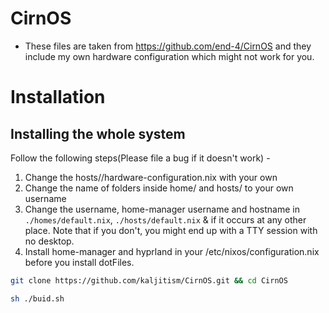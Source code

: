 # CirnOS
- These files are taken from https://github.com/end-4/CirnOS and they include my own hardware configuration which might not 
work for you. 

# Installation
## Installing the whole system
Follow the following steps(Please file a bug if it doesn't work) - 
1. Change the hosts/<username>/hardware-configuration.nix with your own
2. Change the name of folders inside home/ and hosts/ to your own username
3. Change the username, home-manager username and hostname in `./homes/default.nix`, `./hosts/default.nix` & if it 
occurs at any other place. Note that if you don't, you might end up with a TTY session with no desktop. 
4. Install home-manager and hyprland in your /etc/nixos/configuration.nix before you install dotFiles.

```bash
git clone https://github.com/kaljitism/CirnOS.git && cd CirnOS
```

```bash
sh ./buid.sh
```

